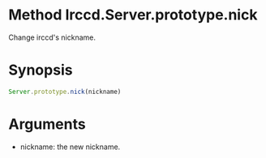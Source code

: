 # Method Irccd.Server.prototype.nick

Change irccd's nickname.

# Synopsis

```javascript
Server.prototype.nick(nickname)
```

# Arguments

- nickname: the new nickname.
